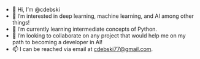 - 👋 Hi, I’m @cdebski
- 👀 I’m interested in deep learning, machine learning, and AI among other things!
- 🌱 I’m currently learning intermediate concepts of Python.
- 💞️ I’m looking to collaborate on any project that would help me on my path to becoming a developer in AI!
- 📫 I can be reached via email at cdebski77@gmail.com.

<!---
cdebski/cdebski is a ✨ special ✨ repository because its `README.md` (this file) appears on your GitHub profile.
You can click the Preview link to take a look at your changes.
--->
